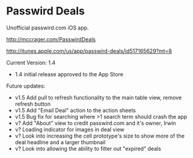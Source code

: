 Passwird Deals
======================

Unofficial passwird.com iOS app.

http://mccrager.com/PasswirdDeals

http://itunes.apple.com/us/app/passwird-deals/id517165629?mt=8

Current Version: 1.4

- 1.4 initial release approved to the App Store

Future updates:
- v1.5 Add pull to refresh functionality to the main table view, remove refresh button
- v1.5 Add "Email Deal" action to the action sheets
- v1.5 Bug fix for searching where >1 search term should crash the app
- v? Add "About" view to credit passwird.com and it's owner, Irwin
- v? Loading indicator for images in deal view
- v? Look into increasing the cell prototype's size to show more of the deal headline and a larger thumbnail
- v? Look into allowing the ability to filter out "expired" deals
